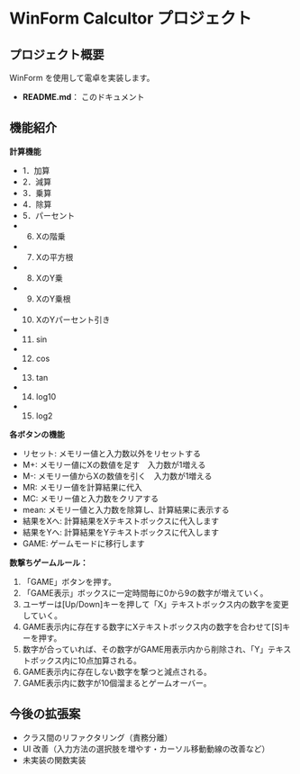 # WinForm Calcultor プロジェクト

## プロジェクト概要
WinForm を使用して電卓を実装します。  
- **README.md**： このドキュメント

## 機能紹介
**計算機能**
- 1．加算
- 2．減算
- 3．乗算
- 4．除算
- 5．パーセント
- 6. Xの階乗
- 7. Xの平方根
- 8. XのY乗
- 9. XのY乗根
- 10. XのYパーセント引き
- 11. sin
- 12. cos
- 13. tan
- 14. log10
- 15. log2

**各ボタンの機能**
- リセット: メモリー値と入力数以外をリセットする
- M+: メモリー値にXの数値を足す　入力数が1増える
- M-: メモリー値からXの数値を引く　入力数が1増える
- MR: メモリー値を計算結果に代入
- MC: メモリー値と入力数をクリアする
- mean: メモリー値と入力数を除算し、計算結果に表示する
- 結果をXへ: 計算結果をXテキストボックスに代入します
- 結果をYへ: 計算結果をYテキストボックスに代入します
- GAME: ゲームモードに移行します

**数撃ちゲームルール：**
1. 「GAME」ボタンを押す。
2. 「GAME表示」ボックスに一定時間毎に0から9の数字が増えていく。
3. ユーザーは[Up/Down]キーを押して「X」テキストボックス内の数字を変更していく。
4. GAME表示内に存在する数字にXテキストボックス内の数字を合わせて[S]キーを押す。
5. 数字が合っていれば、その数字がGAME用表示内から削除され、「Y」テキストボックス内に10点加算される。
6. GAME表示内に存在しない数字を撃つと減点される。
7. GAME表示内に数字が10個溜まるとゲームオーバー。

## 今後の拡張案
- クラス間のリファクタリング（責務分離）
- UI 改善（入力方法の選択肢を増やす・カーソル移動動線の改善など）
- 未実装の関数実装
